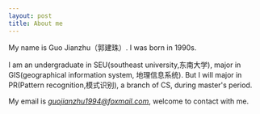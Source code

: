 ```yaml
---
layout: post
title: About me
---
```


My name is Guo Jianzhu（郭建珠）. I was born in 1990s.

I am an undergraduate in SEU(southeast university,东南大学), major in GIS(geographical information system, 地理信息系统). But I will major in PR(Pattern recognition,模式识别), a branch of CS, during master's period.

My email is *guojianzhu1994@foxmail.com*, welcome to contact with me.





